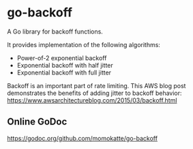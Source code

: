 
# go-backoff

A Go library for backoff functions.

It provides implementation of the following algorithms:
- Power-of-2 exponential backoff
- Exponential backoff with half jitter
- Exponential backoff with full jitter

Backoff is an important part of rate limiting. This AWS blog post demonstrates the benefits of adding jitter to backoff behavior: https://www.awsarchitectureblog.com/2015/03/backoff.html


## Online GoDoc

https://godoc.org/github.com/momokatte/go-backoff
